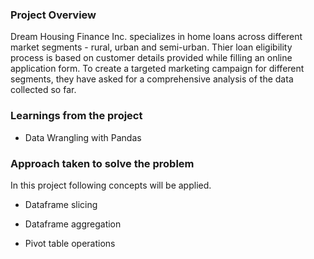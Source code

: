 ### Project Overview

 Dream Housing Finance Inc. specializes in home loans across different market segments - rural, urban and semi-urban. Thier loan eligibility process is based on customer details provided while filling an online application form. To create a targeted marketing campaign for different segments, they have asked for a comprehensive analysis of the data collected so far.


### Learnings from the project

 - Data Wrangling with Pandas



### Approach taken to solve the problem

 In this project following concepts will be applied.

 - Dataframe slicing

 - Dataframe aggregation

 - Pivot table operations


